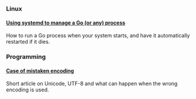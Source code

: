 ### Linux

#### [Using systemd to manage a Go (or any) process](go-systemd)
How to run a Go process when your system starts, and have it
automatically restarted if it dies.

### Programming

#### [Case of mistaken encoding](case-of-mistaken-encoding)
Short article on Unicode, UTF-8 and what can happen when the wrong
encoding is used.
